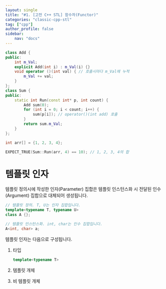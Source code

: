 ```yaml
---
layout: single
title: "#1. [고전 C++ STL] 함수자(Functor)"
categories: "classic-cpp-stl"
tag: ["cpp"]
author_profile: false
sidebar: 
    nav: "docs"
---
```




```cpp
class Add {
public: 
    int m_Val;
    explicit Add(int i) : m_Val(i) {} 
    void operator ()(int val) { // 호출시마다 m_Val에 누적
        m_Val += val; 
    }
};
class Sum {
public:
    static int Run(const int* p, int count) { 
        Add sum(0); 
        for (int i = 0; i < count; i++) { 
            sum(p[i]); // operator()(int add) 호출
        }
        return sum.m_Val;
    }
};

int arr[] = {1, 2, 3, 4};

EXPECT_TRUE(Sum::Run(arr, 4) == 10); // 1, 2, 3, 4의 합
```


# 템플릿 인자

템플릿 정의시에 작성한 인자(Parameter) 집합은 템플릿 인스턴스화 시 전달된 인수(Argument) 집합으로 대체되어 생성됩니다.

```cpp
// 템플릿 정의. T, U는 인자 집합입니다.
template<typename T, typename U>
class A {};

// 템플릿 인스턴스화. int, char는 인수 집합입니다.
A<int, char> a;
```

템플릿 인자는 다음으로 구성됩니다.

1. 타입
    ```cpp
    template<typename T>
    ```

   
3. 템플릿 개체
4. 비 템플릿 개체

